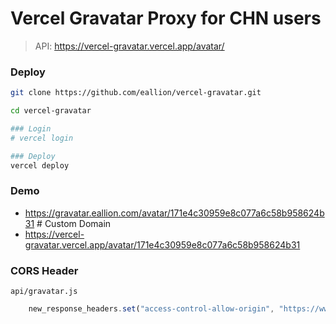 # Vercel Gravatar Proxy for CHN users

> API: https://vercel-gravatar.vercel.app/avatar/

### Deploy

```bash
git clone https://github.com/eallion/vercel-gravatar.git

cd vercel-gravatar

### Login
# vercel login

### Deploy
vercel deploy

```

### Demo

- https://gravatar.eallion.com/avatar/171e4c30959e8c077a6c58b958624b31 # Custom Domain
- https://vercel-gravatar.vercel.app/avatar/171e4c30959e8c077a6c58b958624b31

### CORS Header

`api/gravatar.js`

```js
    new_response_headers.set("access-control-allow-origin", "https://www.eallion.com");
```
